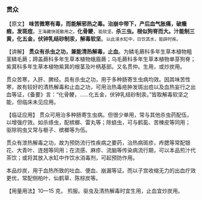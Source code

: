 ### 贯众

 【原文】   **味苦微寒有毒，而能解邪热之毒。治崩中带下，产后血气胀痛，破癥瘕，发斑痘**。<small>王海藏快斑散用之。</small>**化骨鲠**，<small>能软坚。</small>**杀三虫。根似狗脊而大。汁能制三黄，化五金，伏钟乳结砂制汞，解毒软坚**。<small>以此浸水缸中，日饮其水，能辟时疾。</small>

 【讲解】    **贯众有杀虫之功，兼能清热解毒，止血**。为鳞毛蕨科多年生草本植物粗茎鳞毛蕨；蹄盖蕨科多年生草本植物蛾眉蕨；乌毛蕨科多年生草本植物单芽狗脊；紫萁科多年生草本植物紫萁的根茎及叶柄基部。又名贯仲。生用，或炒炭用。

 贯众苦寒，入肝、脾经。具有杀虫之功，用于多种肠寄生虫病均效。因其味苦性寒，故有较好的清热解毒和止血之功，可用治热毒疮肿发斑出痘以及血热妄行之出血等证，《备要》言：“化骨鲠，……化五金，伏钟乳结砂制汞。”皆取解毒软坚之能，但临床未见应用。

 【临证应用】     贯众可用治多种肠寄生虫病。但很少单用，常与其他杀虫药配伍，以增强疗效。如杀绦虫，配槟榔、雷丸等；除蛲虫，可与鹤虱、苦楝皮等同用； 驱除钩虫又常与榧子、槟榔等为伍。

 贯众有泄热解毒之功，故为预防流行性疾病之要药，治热病斑疹，痄腮等常配银花、大青叶、连翘等同用；在流感、麻疹、流脑等传染病流行期，可以本品煎汁代茶饮；或将其放入水缸中作饮水消毒剂，可起预防作用。

 本品炒炭，用于血热所致的吐血、便血、崩漏等证。而以子宫收缩无力的出血疗效更优，常配侧柏叶、仙鹤草、陈棕炭等。

【用量用法】10一15 克， 煎服。驱虫及清热解毒时宜生用，止血宜炒炭用。